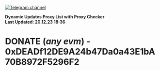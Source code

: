 [![Telegram channel](https://img.shields.io/endpoint?url=https://runkit.io/damiankrawczyk/telegram-badge/branches/master?url=https://t.me/n4z4v0d)](https://t.me/n4z4v0d) 

**Dynamic Updates Proxy List with Proxy Checker**  
**Last Updated: 20.12.23 18:36**

# DONATE (_any evm_) - 0xDEADf12DE9A24b47Da0a43E1bA70B8972F5296F2
